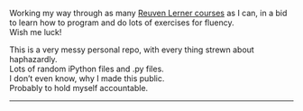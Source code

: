 Working my way through as many [Reuven Lerner courses][rl] as I can, in a bid to learn how to program and do lots of exercises for fluency.  
Wish me luck!  
  
This is a very messy personal repo, with every thing strewn about haphazardly.  
Lots of random iPython files and .py files.  
I don’t even know, why I made this public.  
Probably to hold myself accountable.  


---  
  
[rl]: https://store.lerner.co.il/
